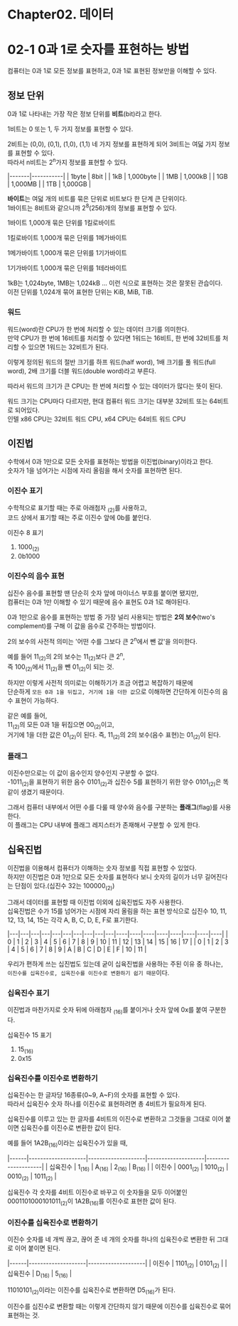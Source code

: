 # Chapter02. 데이터

# 02-1 0과 1로 숫자를 표현하는 방법

컴퓨터는 0과 1로 모든 정보를 표현하고, 0과 1로 표현된 정보만을 이해할 수 있다.

## 정보 단위
0과 1로 나타내는 가장 작은 정보 단위를 **비트**(bit)라고 한다.

1비트는 0 또는 1, 두 가지 정보를 표현할 수 있다.

2비트는 (0,0), (0,1), (1,0), (1,1) 네 가지 정보를 표현하게 되어 3비트는 여덟 가지 정보를 표현할 수 있다.  
따라서 n비트는 2<sup>n</sup>가지 정보를 표현할 수 있다.

|-------|-----------|
| 1byte | 8bit      |
| 1kB   | 1,000byte |
| 1MB   | 1,000kB   |
| 1GB   | 1,000MB   |
| 1TB   | 1,000GB   |

**바이트**는 여덟 개의 비트를 묶은 단위로 비트보다 한 단계 큰 단위이다.  
1바이트는 8비트와 같으니까 2<sup>8</sup>(256)개의 정보를 표현할 수 있다.

1바이트 1,000개 묶은 단위를 1킬로바이트

1킬로바이트 1,000개 묶은 단위를 1메가바이트

1메가바이트 1,000개 묶은 단위를 1기가바이트

1기가바이트 1,000개 묶은 단위를 1테라바이트

1kB는 1,024byte, 1MB는 1,024kB ... 이런 식으로 표현하는 것은 잘못된 관습이다.  
이전 단위를 1,024개 묶어 표현한 단위는 KiB, MiB, TiB.

### 워드

워드(word)란 CPU가 한 번에 처리할 수 있는 데이터 크기를 의미한다.  
만약 CPU가 한 번에 16비트를 처리할 수 있다면 1워드는 16비트, 한 번에 32비트를 처리할 수 있으면 1워드는 32비트가 된다.

이렇게 정의된 워드의 절반 크기를 하프 워드(half word), 1배 크기를 풀 워드(full word), 2배 크기를 더블 워드(double word)라고 부른다.

따라서 워드의 크기가 큰 CPU는 한 번에 처리할 수 있는 데이터가 많다는 뜻이 된다.

워드 크기는 CPU마다 다르지만, 현대 컴퓨터 워드 크기는 대부분 32비트 또는 64비트로 되어있다.  
인텔 x86 CPU는 32비트 워드 CPU, x64 CPU는 64비트 워드 CPU

## 이진법

수학에서 0과 1만으로 모든 숫자를 표현하는 방법을 이진법(binary)이라고 한다.  
숫자가 1을 넘어가는 시점에 자리 올림을 해서 숫자를 표현하면 된다.

### 이진수 표기
수학적으로 표기할 때는 주로 아래첨자 <sub>(2)</sub>를 사용하고,  
코드 상에서 표기할 때는 주로 이진수 앞에 0b를 붙인다.

이진수 8 표기
1. 1000<sub>(2)</sub>
2. 0b1000

### 이진수의 음수 표현

십진수 음수를 표현할 땐 단순히 숫자 앞에 마이너스 부호를 붙이면 됐지만,  
컴퓨터는 0과 1만 이해할 수 있기 때문에 음수 표현도 0과 1로 해야된다.

0과 1만으로 음수를 표현하는 방법 중 가장 널리 사용되는 방법은 **2의 보수**(two's complement)를 구해 이 값을 음수로 간주하는 방법이다.

2의 보수의 사전적 의미는 '어떤 수를 그보다 큰 2<sup>n</sup>에서 뺀 값'을 의미한다.

예를 들어 11<sub>(2)</sub>의 2의 보수는 11<sub>(2)</sub>보다 큰 2<sup>n</sup>,  
즉 100<sub>(2)</sub>에서 11<sub>(2)</sub>을 뺀 01<sub>(2)</sub>이 되는 것.

하지만 이렇게 사전적 의미로는 이해하기가 조금 어렵고 복잡하기 때문에  
단순하게 `모든 0과 1을 뒤집고, 거기에 1을 더한 값`으로 이해하면 간단하게 이진수의 음수 표현이 가능하다.

같은 예를 들어,  
11<sub>(2)</sub>의 모든 0과 1을 뒤집으면 00<sub>(2)</sub>이고,  
거기에 1을 더한 값은 01<sub>(2)</sub>이 된다. 즉, 11<sub>(2)</sub>의 2의 보수(음수 표현)는 01<sub>(2)</sub>이 된다.

### 플래그

이진수만으로는 이 값이 음수인지 양수인지 구분할 수 없다.  
-1011<sub>(2)</sub>을 표현하기 위한 음수 0101<sub>(2)</sub>과 십진수 5를 표현하기 위한 양수 0101<sub>(2)</sub>은 똑같이 생겼기 때문이다.

그래서 컴퓨터 내부에서 어떤 수를 다룰 때 양수와 음수를 구분하는 **플래그**(flag)를 사용한다.  
이 플래그는 CPU 내부에 플래그 레지스터가 존재해서 구분할 수 있게 한다.

## 십육진법

이진법을 이용해서 컴퓨터가 이해하는 숫자 정보를 직접 표현할 수 있었다.  
하지만 이진법은 0과 1만으로 모든 숫자를 표현하다 보니 숫자의 길이가 너무 길어진다는 단점이 있다.(십진수 32는 100000<sub>(2)</sub>)

그래서 데이터를 표현할 때 이진법 이외에 십육진법도 자주 사용한다.  
십육진법은 수가 15를 넘어가는 시점에 자리 올림을 하는 표현 방식으로 십진수 10, 11, 12, 13, 14, 15는 각각 A, B, C, D, E, F로 표기한다.

|---|---|---|---|---|---|---|---|---|---|----|----|----|----|----|----|----|----|
| 0 | 1 | 2 | 3 | 4 | 5 | 6 | 7 | 8 | 9 | 10 | 11 | 12 | 13 | 14 | 15 | 16 | 17 |
| 0 | 1 | 2 | 3 | 4 | 5 | 6 | 7 | 8 | 9 | A  | B  | C  | D  | E  | F  | 10 | 11 |

우리가 편하게 쓰는 십진법도 있는데 굳이 십육진법을 사용하는 주된 이유 중 하나는,  
`이진수를 십육진수로, 십육진수를 이진수로 변환하기 쉽기 때문`이다.

### 십육진수 표기

이진법과 마찬가지로 숫자 뒤에 아래첨자 <sub>(16)</sub>를 붙이거나 숫자 앞에 0x를 붙여 구분한다.

십육진수 15 표기
1. 15<sub>(16)</sub>
2. 0x15

### 십육진수를 이진수로 변환하기

십육진수는 한 글자당 16종류(0~9, A~F)의 숫자를 표현할 수 있다.  
따라서 십육진수 숫자 하나를 이진수로 표현하려면 총 4비트가 필요하게 된다.

십육진수를 이루고 있는 한 글자를 4비트의 이진수로 변환하고 그것들을 그대로 이어 붙이면 십육진수를 이진수로 변환한 값이 된다.

예를 들어 1A2B<sub>(16)</sub>이라는 십육진수가 있을 때,  

|------|--------------------|--------------------|--------------------|--------------------|
| 십육진수 | 1<sub>(16)</sub>   | A<sub>(16)</sub>   | 2<sub>(16)</sub>   | B<sub>(16)</sub>   |
| 이진수  | 0001<sub>(2)</sub> | 1010<sub>(2)</sub> | 0010<sub>(2)</sub> | 1011<sub>(2)</sub> |

십육진수 각 숫자를 4비트 이진수로 바꾸고 이 숫자들을 모두 이어붙인 0001101000101011<sub>(2)</sub>이 1A2B<sub>(16)</sub>를 이진수로 표현한 값이 된다.

### 이진수를 십육진수로 변환하기

이진수 숫자를 네 개씩 끊고, 끊어 준 네 개의 숫자를 하나의 십육진수로 변환한 뒤 그대로 이어 붙이면 된다.

|------|--------------------|--------------------|
| 이진수  | 1101<sub>(2)</sub> | 0101<sub>(2)</sub> |
| 십육진수 | D<sub>(16)</sub>   | 5<sub>(16)</sub>   |

11010101<sub>(2)</sub>이라는 이진수를 십육진수로 변환하면 D5<sub>(16)</sub>가 된다.

이진수를 십진수로 변환할 때는 이렇게 간단하지 않기 때문에 이진수를 십육진수로 묶어 표현하는 것.
